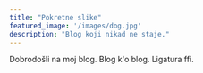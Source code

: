 ```yaml
---
title: "Pokretne slike"
featured_image: '/images/dog.jpg'
description: "Blog koji nikad ne staje."
---
```


Dobrodošli na moj blog. Blog k'o blog. Ligatura ffi.
